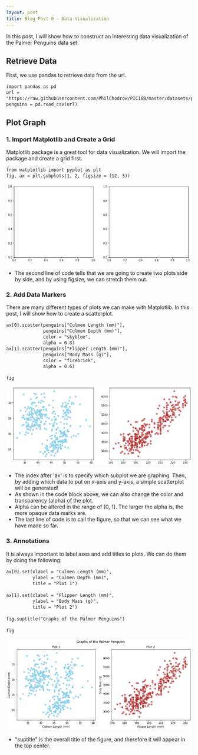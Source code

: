 ```yaml
---
layout: post
title: Blog Post 0 - Data Visualization
---
```


In this post, I will show how to construct an interesting data visualization of the Palmer Penguins data set.

## Retrieve Data
First, we use pandas to retrieve data from the url.

```
import pandas as pd
url = "https://raw.githubusercontent.com/PhilChodrow/PIC16B/master/datasets/palmer_penguins.csv"
penguins = pd.read_csv(url)
```

## Plot Graph
### 1. Import Matplotlib and Create a Grid
Matplotlib package is a great tool for data visualization. We will import the package and create a grid first.

```
from matplotlib import pyplot as plt
fig, ax = plt.subplots(1, 2, figsize = (12, 5))
```

![post0.1.png](/images/post0.1.png)

- The second line of code tells that we are going to create two plots side by side, and by using figsize, we can stretch them out.

### 2. Add Data Markers
There are many different types of plots we can make with Matplotlib. In this post, I will show how to create a scatterplot.

```
ax[0].scatter(penguins["Culmen Length (mm)"], 
              penguins["Culmen Depth (mm)"], 
              color = "skyblue", 
              alpha = 0.8)
ax[1].scatter(penguins["Flipper Length (mm)"], 
              penguins["Body Mass (g)"], 
              color = "firebrick",
              alpha = 0.6)

fig
```

![post0.2.png](/images/post0.2.png)

- The index after 'ax' is to specify which subplot we are graphing. Then, by adding which data to put on x-axis and y-axis, a simple scatterplot will be generated!
- As shown in the code block above, we can also change the color and transparency (alpha) of the plot. 
- Alpha can be altered in the range of [0, 1]. The larger the alpha is, the more opaque data marks are.
- The last line of code is to call the figure, so that we can see what we have made so far.

### 3. Annotations
It is always important to label axes and add titles to plots. We can do them by doing the following:

```
ax[0].set(xlabel = "Culmen Length (mm)",
          ylabel = "Culmen Depth (mm)",
          title = "Plot 1")

ax[1].set(xlabel = "Flipper Length (mm)",
          ylabel = "Body Mass (g)",
          title = "Plot 2")

fig.suptitle("Graphs of the Palmer Penguins")

fig
```

![post0.3.png](/images/post0.3.png)

- "suptitle" is the overall title of the figure, and therefore it will appear in the top center.